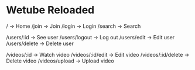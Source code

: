 # Wetube Reloaded

/ -> Home
/join -> Join
/login -> Login
/search -> Search

/users/:id -> See user
/users/logout -> Log out
/users/edit -> Edit user
/users/delete -> Delete user

/videos/:id -> Watch video
/videos/:id/edit -> Edit video
/videos/:id/delete -> Delete video
/videos/upload -> Upload video
